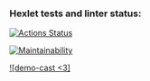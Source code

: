 ### Hexlet tests and linter status:
[![Actions Status](https://github.com/9ickpic/frontend-project-44/actions/workflows/hexlet-check.yml/badge.svg)](https://github.com/9ickpic/frontend-project-44/actions)

[![Maintainability](https://api.codeclimate.com/v1/badges/043ad80de5f277895a63/maintainability)](https://codeclimate.com/github/9ickpic/frontend-project-44/maintainability)

[![demo-cast <3]](https://asciinema.org/a/9scc00wzuUIGHU93eeJG6shje)